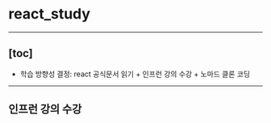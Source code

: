# react_study
--------------------
[toc]
-----------------
- 학습 방향성 결정: react 공식문서 읽기 + 인프런 강의 수강 + 노마드 클론 코딩

---------

## 인프런 강의 수강


